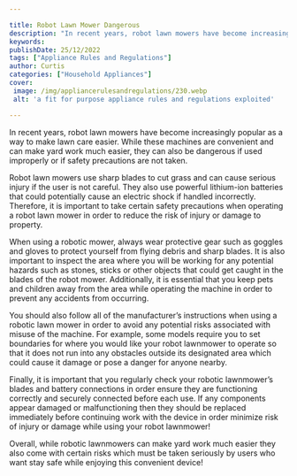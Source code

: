 ```yaml
---

title: Robot Lawn Mower Dangerous
description: "In recent years, robot lawn mowers have become increasingly popular as a way to make lawn care easier. While these machines are co...see more detail"
keywords: 
publishDate: 25/12/2022
tags: ["Appliance Rules and Regulations"]
author: Curtis
categories: ["Household Appliances"]
cover: 
 image: /img/appliancerulesandregulations/230.webp
 alt: 'a fit for purpose appliance rules and regulations exploited'

---
```


In recent years, robot lawn mowers have become increasingly popular as a way to make lawn care easier. While these machines are convenient and can make yard work much easier, they can also be dangerous if used improperly or if safety precautions are not taken.

Robot lawn mowers use sharp blades to cut grass and can cause serious injury if the user is not careful. They also use powerful lithium-ion batteries that could potentially cause an electric shock if handled incorrectly. Therefore, it is important to take certain safety precautions when operating a robot lawn mower in order to reduce the risk of injury or damage to property. 

When using a robotic mower, always wear protective gear such as goggles and gloves to protect yourself from flying debris and sharp blades. It is also important to inspect the area where you will be working for any potential hazards such as stones, sticks or other objects that could get caught in the blades of the robot mower. Additionally, it is essential that you keep pets and children away from the area while operating the machine in order to prevent any accidents from occurring. 

You should also follow all of the manufacturer’s instructions when using a robotic lawn mower in order to avoid any potential risks associated with misuse of the machine. For example, some models require you to set boundaries for where you would like your robot lawnmower to operate so that it does not run into any obstacles outside its designated area which could cause it damage or pose a danger for anyone nearby. 

Finally, it is important that you regularly check your robotic lawnmower’s blades and battery connections in order ensure they are functioning correctly and securely connected before each use. If any components appear damaged or malfunctioning then they should be replaced immediately before continuing work with the device in order minimize risk of injury or damage while using your robot lawnmower! 

Overall, while robotic lawnmowers can make yard work much easier they also come with certain risks which must be taken seriously by users who want stay safe while enjoying this convenient device!
